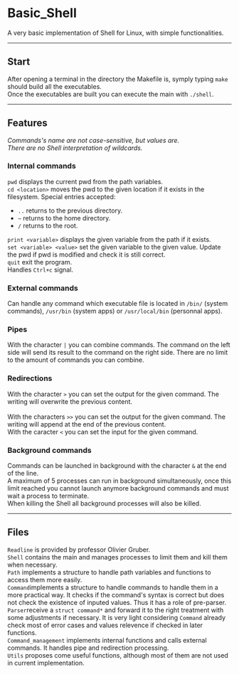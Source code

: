 # Basic_Shell
A very basic implementation of Shell for Linux, with simple functionalities.
___
## Start
After opening a terminal in the directory the Makefile is, symply typing `make` should build all the executables.<br/>
Once the executables are built you can execute the main with `./shell`.
___
## Features
*Commands's name are not case-sensitive, but values are.<br/>
There are no Shell interpretation of wildcards.*
### Internal commands
`pwd` displays the current pwd from the path variables. <br/>
`cd <location>` moves the pwd to the given location if it exists in the filesystem. Special entries accepted: 
- `..` returns to the previous directory.
- `~` returns to the home directory.
- `/` returns to the root. <a/>

`print <variable>` displays the given variable from the path if it exists. <br/>
`set <variable> <value>` set the given variable to the given value. Update the pwd if pwd is modified and check it is still correct.<br/>
`quit` exit the program. <br/>
Handles `Ctrl+c` signal.

### External commands
Can handle any command which executable file is located in `/bin/` (system commands), `/usr/bin` (system apps) or `/usr/local/bin` (personnal apps).

### Pipes
With the character `|` you can combine commands. The command on the left side will send its result to the command on the right side. There are no limit to the amount of commands you can combine.

### Redirections
With the character `>` you can set the output for the given command. The writing will overwrite the previous content. <br/>   
With the characters `>>` you can set the output for the given command. The writing will append at the end of the previous content. <br/>
With the caracter `<` you can set the input for the given command.

### Background commands
Commands can be launched in background with the character `&` at the end of the line. <br/>
A maximum of 5 processes can run in background simultaneously, once this limit reached you cannot launch anymore background commands and must wait a process to terminate. <br/>
When killing the Shell all background processes will also be killed.

___
## Files
`Readline` is provided by professor Olivier Gruber. <br/>
`Shell` contains the main and manages processes to limit them and kill them when necessary.<br/>
`Path` implements a structure to handle path variables and functions to access them more easily.<br/>
`Command`implements a structure to handle commands to handle them in a more practical way. It checks if the command's syntax is correct but does not check the existence of inputed values. Thus it has a role of pre-parser.<br/>
`Parser`receive a `struct command*` and forward it to the right treatment with some adjustments if necessary. It is very light considering `Command` already check most of error cases and values relevence if checked in later functions.<br/>
`Command_management` implements internal functions and calls external commands. It handles pipe and redirection processing.<br/>
`Utils` proposes come useful functions, although most of them are not used in current implementation.<br/>
